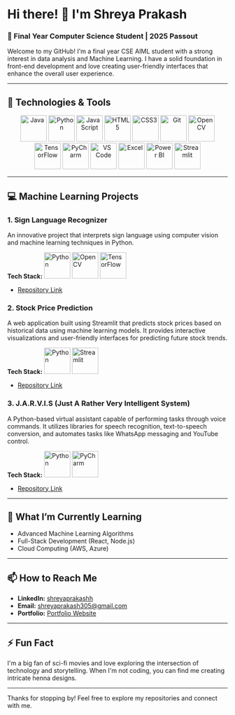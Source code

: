 # Hi there! 👋 I'm Shreya Prakash

### 🚀 Final Year Computer Science Student | 2025 Passout

Welcome to my GitHub! I'm a final year CSE AIML student with a strong interest in data analysis and Machine Learning. I have a solid foundation in front-end development and love creating user-friendly interfaces that enhance the overall user experience.

---

## 🔧 Technologies & Tools

<p align="center">
  <img src="https://img.icons8.com/color/48/000000/java-coffee-cup-logo.png" alt="Java" height="60"/>
  <img src="https://img.icons8.com/color/48/000000/python--v1.png" alt="Python" height="60"/>
  <img src="https://img.icons8.com/color/48/000000/javascript--v1.png" alt="JavaScript" height="60"/>
  <img src="https://img.icons8.com/color/48/000000/html-5--v1.png" alt="HTML5" height="60"/>
  <img src="https://img.icons8.com/color/48/000000/css3.png" alt="CSS3" height="60"/>
  <img src="https://img.icons8.com/color/48/000000/git.png" alt="Git" height="60"/>
  <img src="https://img.icons8.com/color/48/000000/opencv.png" alt="OpenCV" height="60"/>
  <img src="https://img.icons8.com/color/48/000000/tensorflow.png" alt="TensorFlow" height="60"/>
  <img src="https://resources.jetbrains.com/storage/products/pycharm/img/meta/pycharm_logo_300x300.png" alt="PyCharm" height="60"/>
  <img src="https://img.icons8.com/color/48/000000/visual-studio-code-2019.png" alt="VS Code" height="60"/>
  <img src="https://img.icons8.com/color/48/000000/microsoft-excel-2019--v1.png" alt="Excel" height="60"/>
  <img src="https://img.icons8.com/color/48/000000/power-bi.png" alt="Power BI" height="60"/>
  <img src="https://cdn.jsdelivr.net/gh/devicons/devicon/icons/streamlit/streamlit-original.svg" alt="Streamlit" height="60"/>
</p>


---

## 💻 Machine Learning Projects

### 1. Sign Language Recognizer
An innovative project that interprets sign language using computer vision and machine learning techniques in Python.

**Tech Stack:**
<img src="https://img.icons8.com/color/48/000000/python--v1.png" alt="Python" height="60"/>
<img src="https://img.icons8.com/color/48/000000/opencv.png" alt="OpenCV" height="60"/>
<img src="https://img.icons8.com/color/48/000000/tensorflow.png" alt="TensorFlow" height="60"/>

- [Repository Link](https://github.com/shreyaprakashh/Sign-Language-Recognizer)


### 2. Stock Price Prediction
A web application built using Streamlit that predicts stock prices based on historical data using machine learning models. It provides interactive visualizations and user-friendly interfaces for predicting future stock trends.

**Tech Stack:**
<img src="https://img.icons8.com/color/48/000000/python--v1.png" alt="Python" height="60"/>
<img src="https://cdn.jsdelivr.net/gh/devicons/devicon/icons/streamlit/streamlit-original.svg" alt="Streamlit" height="60"/>

- [Repository Link](https://github.com/shreyaprakashh/Stock_Price_Prediction)


### 3. J.A.R.V.I.S (Just A Rather Very Intelligent System)
A Python-based virtual assistant capable of performing tasks through voice commands. It utilizes libraries for speech recognition, text-to-speech conversion, and automates tasks like WhatsApp messaging and YouTube control.

**Tech Stack:**
<img src="https://img.icons8.com/color/48/000000/python--v1.png" alt="Python" height="60"/>
<img src="https://resources.jetbrains.com/storage/products/pycharm/img/meta/pycharm_logo_300x300.png" alt="PyCharm" height="60"/>

- [Repository Link](https://github.com/shreyaprakashh/JARVIS)



---

## 🌱 What I’m Currently Learning

- Advanced Machine Learning Algorithms
- Full-Stack Development (React, Node.js)
- Cloud Computing (AWS, Azure)

---

## 📫 How to Reach Me

- **LinkedIn:** [shreyaprakashh](https://www.linkedin.com/in/shreyaprakashh/)
- **Email:** [shreyaprakash305@gmail.com](mailto:your.email@example.com)
- **Portfolio:** [Portfolio Website](#)

---

## ⚡ Fun Fact

I'm a big fan of sci-fi movies and love exploring the intersection of technology and storytelling. When I'm not coding, you can find me creating intricate henna designs.

---

Thanks for stopping by! Feel free to explore my repositories and connect with me.
